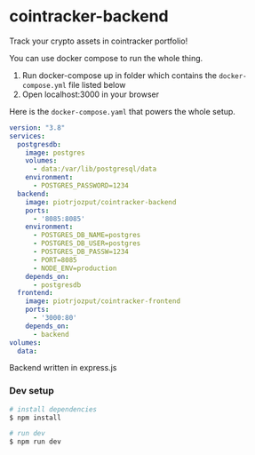 # cointracker-backend

Track your crypto assets in cointracker portfolio!

You can use docker compose to run the whole thing.

1. Run docker-compose up in folder which contains the `docker-compose.yml` file listed below
2. Open localhost:3000 in your browser

Here is the `docker-compose.yaml` that powers the whole setup.

```yaml
version: "3.8"
services:
  postgresdb:
    image: postgres
    volumes:
      - data:/var/lib/postgresql/data
    environment:
      - POSTGRES_PASSWORD=1234
  backend:
    image: piotrjozput/cointracker-backend
    ports:
      - '8085:8085'
    environment:
      - POSTGRES_DB_NAME=postgres
      - POSTGRES_DB_USER=postgres
      - POSTGRES_DB_PASSW=1234
      - PORT=8085
      - NODE_ENV=production
    depends_on: 
      - postgresdb
  frontend:
    image: piotrjozput/cointracker-frontend
    ports: 
      - '3000:80'
    depends_on: 
      - backend
volumes:
  data:
```
Backend written in express.js

### Dev setup

```bash
# install dependencies
$ npm install

# run dev 
$ npm run dev

```
